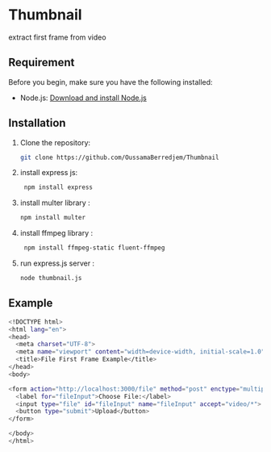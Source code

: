 # Thumbnail
extract first frame from video


## Requirement

Before you begin, make sure you have the following installed:

- Node.js: [Download and install Node.js](https://nodejs.org/)

## Installation

1. Clone the repository:

   ```bash
   git clone https://github.com/OussamaBerredjem/Thumbnail


2. install express js:

   ```bash
    npm install express
   
3. install multer library :

   ```bash
   npm install multer

4. install ffmpeg library :

   ```bash
    npm install ffmpeg-static fluent-ffmpeg

5. run express.js server :

   ```bash
   node thumbnail.js

## Example

```bash
<!DOCTYPE html>
<html lang="en">
<head>
  <meta charset="UTF-8">
  <meta name="viewport" content="width=device-width, initial-scale=1.0">
  <title>File First Frame Example</title>
</head>
<body>

<form action="http://localhost:3000/file" method="post" enctype="multipart/form-data">
  <label for="fileInput">Choose File:</label>
  <input type="file" id="fileInput" name="fileInput" accept="video/*">
  <button type="submit">Upload</button>
</form>

</body>
</html>

   

